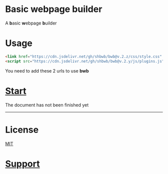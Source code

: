 # Basic webpage builder
A **b**asic **w**ebpage **b**uilder

# Usage
```html
<link href="https://cdn.jsdelivr.net/gh/shbwb/bwb@v.2.z/css/style.css" rel="stylesheet">
<script src="https://cdn.jsdelivr.net/gh/shbwb/bwb@v.2.y/js/plugins.js"></script>
```

You need to add these 2 urls to use **bwb**

# [Start](https://bwb-docs.js.org) 

The document has not been finished yet

<hr />

# License
[MIT](https://github.com/crqblog/bwb/blob/main/LICENSE)

# [Support](https://bwb.js.org/pages/support/)
